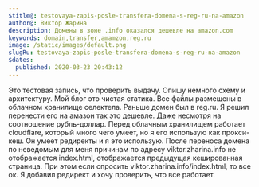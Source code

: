 ```yaml
---
$title@: testovaya-zapis-posle-transfera-domena-s-reg-ru-na-amazon
author@: Виктор Жарина
description: Домены в зоне .info оказался дешевле на amazon.com
keywords: domain,transfer,amamzon,reg.ru
image: /static/images/default.png
slugRu: testovaya-zapis-posle-transfera-domena-s-reg-ru-na-amazon
$dates:
  published: 2020-03-23 20:43:12
---
```

Это тестовая запись, что проверить выдачу. Опишу немного схему и архитектуру. Мой блог это чистая статика. Все файлы размещены в облачном хранилище селектела. Раньше домен был в reg.ru. Я решил перенести
его на амазон так это дешевле. Даже несмотря на соотношение рубль-доллар. Перед облачным хранилищем работает cloudflare, который много чего умеет, но я его использую как прокси-кеш. Он умеет редиректы и я это использую.
После переноса домена по неведомым для меня причинам по адресу viktor.zharina.info не отображается index.html, отображается предыдущая кешированная страница. При этом если спросить viktor.zharina.info/index.html, то все
ок. Я добавил редирект и хочу проверить, что все работает.